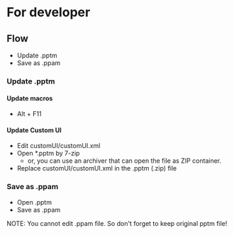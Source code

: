 # For developer

## Flow

- Update .pptm
- Save as .ppam

### Update .pptm

#### Update macros

- Alt + F11

#### Update Custom UI

- Edit customUI/customUI.xml
- Open *.pptm by 7-zip
  - or, you can use an archiver that can open the file as ZIP container.
- Replace customUI/customUI.xml in the .pptm (.zip) file

### Save as .ppam

- Open .pptm
- Save as .ppam

NOTE: You cannot edit .ppam file. So don't forget to keep original pptm file!
